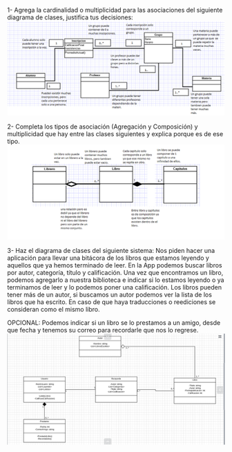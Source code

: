 1- Agrega la cardinalidad o multiplicidad para las asociaciones del siguiente diagrama de clases, justifica tus decisiones:
![Multiplicidad](./Imagenes/UMLMultiplicidad.png)

2- Completa los tipos de asociación (Agregación y Composición) y multiplicidad que hay entre las clases siguientes y explica porque es de ese tipo.
![Agregacion y Composicion](./Imagenes/UMLAyC.png)

3- Haz el diagrama de clases del siguiente sistema:
Nos piden hacer una aplicación para llevar una bitácora de los libros
que estamos leyendo y aquellos que ya hemos terminado de leer. 
En la App podemos buscar libros por autor, categoría, título y calificación.
Una vez que encontramos un libro, podemos agregarlo a nuestra biblioteca e indicar
si lo estamos leyendo o ya terminamos de leer y lo podemos poner una calificación.
Los libros pueden tener más de un autor, si buscamos un autor podemos ver la
lista de los libros que ha escrito. En caso de que haya traducciones o reediciones 
se consideran como el mismo libro. 

OPCIONAL: Podemos indicar si un libro se lo prestamos a un amigo, desde que fecha y
tenemos su correo para recordarle que nos lo regrese.
![Bitacora libros](./Imagenes/Bitacora.png)
